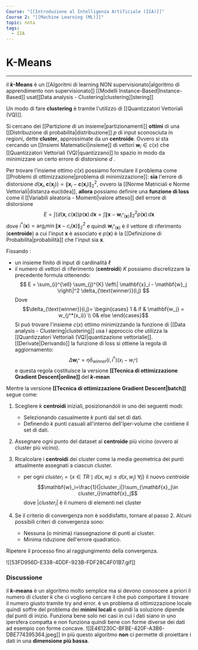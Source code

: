 ```yaml
---
Course: "[[Introduzione al Intelligenza Artificiale (IIA)]]"
Course 2: "[[Machine Learning (ML)]]"
topic: nota
tags:
  - IIA
---
```

# K-Means
---
il __$k$-Means__ è un [[Algoritmi di learning NON supervisionato|algoritmo di apprendimento non supervisionato]] [[Modelli Instance-Based|Instance-Based]]  usat[[Data analysis -  Clustering|clustering]]stering]] 


Un modo di fare __clustering__ è tramite l'utilizzo di [[Quantizzatori Vettoriali (VQ)]]. 

Si cercano dei [[Partizione di un insieme|partizionamenti]] __ottimi__ di una [[Distribuzione di probabilita|distribuzione]] $p$ di input sconosciuta in regioni, dette __cluster__, approssimate da un __centroide__. 
Ovvero si sta cercando un [[Insiemi Matematici|insieme]] di vettori $\mathbf{w}_i \in c(x)$ che [[Quantizzatori Vettoriali (VQ)|quantizzano]] lo spazio in modo da minimizzare un certo errore di distorsione $d$ . 

Per trovare l'insieme ottimo $c(x)$ possiamo formulare il problema come [[Problemi di ottimizzazione|problema di minimizzazione]]:
__sia__ l'errore di distorsione $d\left(\mathbf{x}_i, \mathbf{c}(\mathbf{x}_j)\right) = \left\| \mathbf{x}_i - \mathbf{c}(\mathbf{x}_i) \right\|_2^2$,  ovvero la [[Norme Matriciali e Norme Vettoriali|distanza euclidea]],
__allora__ possiamo definire una __funzione di loss__ come il [[Variabili aleatoria - Momenti|valore atteso]] dell errore di distorsione  $$
E = \int ( d\left( \mathbf{x}, c(\mathbf{x}) \right)  p(\mathbf{x}) \, d\mathbf{x} 
= \int \left\| \mathbf{x} - \mathbf{w}_{i^*(\mathbf{x})} \right\|^2_2 p(\mathbf{x}) \, d\mathbf{x}
$$dove $i^*(\boldsymbol x)= \arg_i \min \|\boldsymbol x -c_i(\mathbf{x})\|^2_2$  e quindi $\mathbf{w}_{i^*(\mathbf{x})}$ è il vettore di riferimento (__centroide__) a cui l'input $\mathbf{x}$ è associato e $p(\mathbf{x})$ è la [[Definizione di Probabilita|probabilità]] che l'input sia $\mathbf{x}$.

Fissando :
- un insieme finito di input di cardinalità  $\ell$ 
- il numero di vettori di riferimento (__centroidi__) $K$
possiamo discretizzare la precedente formula ottenendo:$$
E = \sum_{i}^{\ell} \sum_{j}^{K} \left\| \mathbf{x}_i - \mathbf{w}_j \right\|^2 \delta_{\text{winner}}(i,j)
$$Dove $$\delta_{\text{winner}}(i,j)= \begin{cases}
1  &  if  &  \mathbf{w_j} = w_{j^*(x_i)}   \\
 0& else 
\end{cases}$$Si può trovare l'insieme $c(x)$ ottimo minimizzando la funzione di [[Data analysis -  Clustering|clustering]] usa l approccio che utilizza la [[Quantizzatori Vettoriali (VQ)|quantizazione vettorialie]].
[[Derivate|Derivando]] la funzione di loss si ottiene la regola di aggiornamento: $$\Delta \mathbf{w}_{i^*} = \eta \delta_{winner} (i,i^*)(x_i-w_{i^*}) $$ e questa regola costituisce la versione __[[Tecnica di ottimizzazione Gradient Descent|online]]__ del __$k$-mean__

Mentre la versione __[[Tecnica di ottimizzazione Gradient Descent|batch]]__ segue come:
1. Scegliere $k$ __centroidi__ iniziali, posizionandoli in uno dei seguenti modi:
    - Selezionando casualmente $k$ punti dal set di dati.
    - Definendo $k$ punti casuali all'interno dell'iper-volume che contiene il set di dati.
2. Assegnare ogni punto del dataset al __centroide__ più vicino (ovvero al cluster più vicino).
3. Ricalcolare i __centroidi__ dei cluster come la media geometrica dei punti attualmente assegnati a ciascun cluster.
	- per ogni $cluster_i= \{x \in TR \mid d(x,w_i)\leq d(x,w_j) \ \forall j \}$  il nuovo _centroide_ $$\mathbf{w}_i=\frac{1}{|cluster_i|}\sum_{\mathbf{x}_j\in cluster_i}\mathbf{x}_j$$ dove $|cluster_i|$ è il numero di elementi nel cluster
	    
4. Se il criterio di convergenza non è soddisfatto, tornare al passo $2$. Alcuni possibili criteri di convergenza sono:
    - Nessuna (o minima) riassegnazione di punti ai cluster.
    - Minima riduzione dell'errore quadratico.

Ripetere il processo fino al raggiungimento della convergenza.


![[53FD956D-E338-4DDF-923B-FDF28C4F01B7.gif]]


### Discussione
il __$k$-means__ è un algoritmo molto semplice ma si devono conoscere a priori il numero di cluster $k$ che ci vogliono cercare il che può comportare il trovare il numero giusto tramite try and error.
è un problema di ottimizzazione locale quindi soffre del problema dei __minimi locali__ e quindi la soluzione dipende dal punti di inizio. Funziona bene solo nei casi in cui i dati siano in uno ipersfera compatta e non funziona quindi bene con forme diverse dei dati ad esempio con forme concave. ![[E461230C-BFBE-420F-A3B6-DBE774395364.jpeg]]
in più questo algoritmo __non__ ci permette di proiettare i dati in una __dimensione più bassa__.


